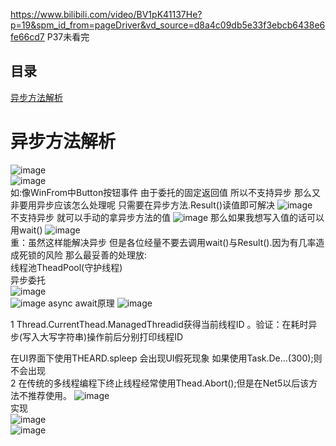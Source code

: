 https://www.bilibili.com/video/BV1pK41137He?p=19&spm_id_from=pageDriver&vd_source=d8a4c09db5e33f3ebcb6438e6fe66cd7 P37未看完
## 目录 
 [异步方法解析](#异步方法解析) 
# 异步方法解析
![image](https://user-images.githubusercontent.com/46043439/205428691-615c2049-473c-4ee8-8f58-addd9d30b592.png)  
![image](https://user-images.githubusercontent.com/46043439/205429178-18e8bfc5-e6f2-4499-a813-25b21ad8171b.png)  
如:像WinFrom中Button按钮事件 由于委托的固定返回值 所以不支持异步 那么又非要用异步应该怎么处理呢 只需要在异步方法.Result()读值即可解决
![image](https://user-images.githubusercontent.com/46043439/205429345-c59af2ec-719e-4f2f-8184-5484340f8edf.png)  
不支持异步 就可以手动的拿异步方法的值
![image](https://user-images.githubusercontent.com/46043439/205429471-6df262f6-4dbf-46aa-988e-0a00f3f8fde1.png)
那么如果我想写入值的话可以用wait()
![image](https://user-images.githubusercontent.com/46043439/205429529-3c3a124c-113e-4979-b10d-f46a3ab40edd.png)  
重：虽然这样能解决异步 但是各位经量不要去调用wait()与Result().因为有几率造成死锁的风险  那么最妥善的处理放:  
线程池TheadPool(守护线程)  
异步委托  
![image](https://user-images.githubusercontent.com/46043439/205429803-0fadcc95-6f92-455f-b191-78a505be4c31.png)  
![image](https://user-images.githubusercontent.com/46043439/205429891-3f00eb59-7a9f-4f95-9039-13742f6950f3.png)
async await原理
![image](https://user-images.githubusercontent.com/46043439/205433777-27821b2a-57c0-4669-8450-20048269dd01.png)  

1 Thread.CurrentThead.ManagedThreadid获得当前线程ID 。验证：在耗时异步(写入大写字符串)操作前后分别打印线程ID  

在UI界面下使用THEARD.spleep 会出现UI假死现象 如果使用Task.De...(300);则不会出现  
2 在传统的多线程编程下终止线程经常使用Thead.Abort();但是在Net5以后该方法不推荐使用。
![image](https://user-images.githubusercontent.com/46043439/205472306-bf51e88a-aec9-483f-8e3b-1216f98cf657.png)  
实现  
![image](https://user-images.githubusercontent.com/46043439/205472325-f9f2b8b0-37ec-43e0-bd4b-a4bb6c9109e3.png)  
![image](https://user-images.githubusercontent.com/46043439/205472349-e67dda1e-c864-4ff0-bd41-7b4e59368e7d.png)  


